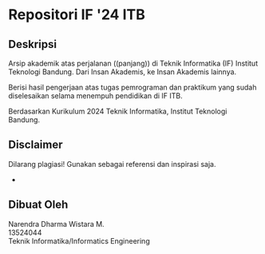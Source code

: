 # Repositori IF '24 ITB

## Deskripsi
Arsip akademik atas perjalanan ((panjang)) di Teknik Informatika (IF) Institut Teknologi Bandung. Dari Insan Akademis, ke Insan Akademis lainnya. 

Berisi hasil pengerjaan atas tugas pemrograman dan praktikum yang sudah diselesaikan selama menempuh pendidikan di IF ITB.

Berdasarkan Kurikulum 2024 Teknik Informatika, Institut Teknologi Bandung. 


## Disclaimer
Dilarang plagiasi! Gunakan sebagai referensi dan inspirasi saja.

-
## Dibuat Oleh
Narendra Dharma Wistara M. </br>
13524044 </br>
Teknik Informatika/Informatics Engineering </br>
